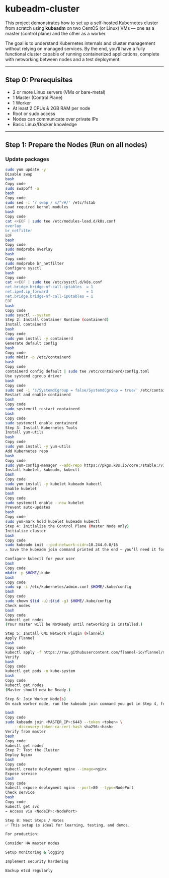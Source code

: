 # kubeadm-cluster

This project demonstrates how to set up a self-hosted Kubernetes cluster from scratch using **kubeadm** on two CentOS (or Linux) VMs — one as a master (control plane) and the other as a worker.  

The goal is to understand Kubernetes internals and cluster management without relying on managed services. By the end, you’ll have a fully functional cluster capable of running containerized applications, complete with networking between nodes and a test deployment.

---

## Step 0: Prerequisites
- 2 or more Linux servers (VMs or bare-metal)  
- 1 Master (Control Plane)  
- 1 Worker  
- At least 2 CPUs & 2GB RAM per node  
- Root or sudo access  
- Nodes can communicate over private IPs  
- Basic Linux/Docker knowledge  

---

## Step 1: Prepare the Nodes (Run on **all nodes**)

### Update packages
```bash
sudo yum update -y
Disable swap
bash
Copy code
sudo swapoff -a
bash
Copy code
sudo sed -i '/ swap / s/^/#/' /etc/fstab
Load required kernel modules
bash
Copy code
cat <<EOF | sudo tee /etc/modules-load.d/k8s.conf
overlay
br_netfilter
EOF
bash
Copy code
sudo modprobe overlay
bash
Copy code
sudo modprobe br_netfilter
Configure sysctl
bash
Copy code
cat <<EOF | sudo tee /etc/sysctl.d/k8s.conf
net.bridge.bridge-nf-call-iptables  = 1
net.ipv4.ip_forward                 = 1
net.bridge.bridge-nf-call-ip6tables = 1
EOF
bash
Copy code
sudo sysctl --system
Step 2: Install Container Runtime (containerd)
Install containerd
bash
Copy code
sudo yum install -y containerd
Generate default config
bash
Copy code
sudo mkdir -p /etc/containerd
bash
Copy code
containerd config default | sudo tee /etc/containerd/config.toml
Use systemd cgroup driver
bash
Copy code
sudo sed -i 's/SystemdCgroup = false/SystemdCgroup = true/' /etc/containerd/config.toml
Restart and enable containerd
bash
Copy code
sudo systemctl restart containerd
bash
Copy code
sudo systemctl enable containerd
Step 3: Install Kubernetes Tools
Install yum-utils
bash
Copy code
sudo yum install -y yum-utils
Add Kubernetes repo
bash
Copy code
sudo yum-config-manager --add-repo https://pkgs.k8s.io/core:/stable:/v1.30/rpm/kubernetes.repo
Install kubelet, kubeadm, kubectl
bash
Copy code
sudo yum install -y kubelet kubeadm kubectl
Enable kubelet
bash
Copy code
sudo systemctl enable --now kubelet
Prevent auto-updates
bash
Copy code
sudo yum-mark hold kubelet kubeadm kubectl
Step 4: Initialize the Control Plane (Master Node only)
Initialize cluster
bash
Copy code
sudo kubeadm init --pod-network-cidr=10.244.0.0/16
⚠️ Save the kubeadm join command printed at the end — you’ll need it for worker nodes.

Configure kubectl for your user
bash
Copy code
mkdir -p $HOME/.kube
bash
Copy code
sudo cp -i /etc/kubernetes/admin.conf $HOME/.kube/config
bash
Copy code
sudo chown $(id -u):$(id -g) $HOME/.kube/config
Check nodes
bash
Copy code
kubectl get nodes
(Your master will be NotReady until networking is installed.)

Step 5: Install CNI Network Plugin (Flannel)
Apply Flannel
bash
Copy code
kubectl apply -f https://raw.githubusercontent.com/flannel-io/flannel/master/Documentation/kube-flannel.yml
Verify
bash
Copy code
kubectl get pods -n kube-system
bash
Copy code
kubectl get nodes
(Master should now be Ready.)

Step 6: Join Worker Node(s)
On each worker node, run the kubeadm join command you got in Step 4, for example:

bash
Copy code
sudo kubeadm join <MASTER_IP>:6443 --token <token> \
    --discovery-token-ca-cert-hash sha256:<hash>
Verify from master
bash
Copy code
kubectl get nodes
Step 7: Test the Cluster
Deploy Nginx
bash
Copy code
kubectl create deployment nginx --image=nginx
Expose service
bash
Copy code
kubectl expose deployment nginx --port=80 --type=NodePort
Check service
bash
Copy code
kubectl get svc
➡️ Access via <NodeIP>:<NodePort>

Step 8: Next Steps / Notes
✅ This setup is ideal for learning, testing, and demos.

For production:

Consider HA master nodes

Setup monitoring & logging

Implement security hardening

Backup etcd regularly
